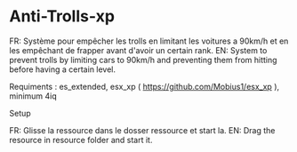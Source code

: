 # Anti-Trolls-xp
FR: Système pour empêcher les trolls en limitant les voitures a 90km/h et en les empêchant de frapper avant d'avoir un certain rank.
EN: System to prevent trolls by limiting cars to 90km/h and preventing them from hitting before having a certain level.

Requiments : es_extended,
              esx_xp ( https://github.com/Mobius1/esx_xp ),
              minimum 4iq

            
Setup

FR: Glisse la ressource dans le dosser ressource et start la.
EN: Drag the resource in resource folder and start it.
